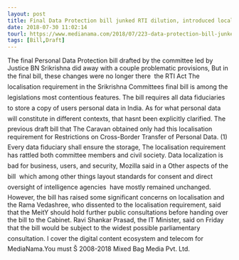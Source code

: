 ```yaml
---
layout: post
title: Final Data Protection bill junked RTI dilution, introduced localisation: Report
date: 2018-07-30 11:02:14
tourl: https://www.medianama.com/2018/07/223-data-protection-bill-junked-rti-localisation/
tags: [Bill,Draft]
---
```

The final Personal Data Protection bill drafted by the committee led by Justice BN Srikrishna did away with a couple problematic provisions, But in the final bill, these changes were no longer there  the RTI Act The localisation requirement in the Srikrishna Committees final bill is among the legislations most contentious features. The bill requires all data fiduciaries to store a copy of users personal data in India. As for what personal data will constitute in different contexts, that hasnt been explicitly clarified. The previous draft bill that The Caravan obtained only had this localisation requirement for Restrictions on Cross-Border Transfer of Personal Data. (1) Every data fiduciary shall ensure the storage, The localisation requirement has rattled both committee members and civil society. Data localization is bad for business, users, and security, Mozilla said in a Other aspects of the bill  which among other things layout standards for consent and direct oversight of intelligence agencies  have mostly remained unchanged. However, the bill has raised some significant concerns on localisation and the Rama Vedashree, who dissented to the localisation requirement, said that the MeitY should hold further public consultations before handing over the bill to the Cabinet. Ravi Shankar Prasad, the IT Minister, said on Friday that the bill would be subject to the widest possible parliamentary consultation. I cover the digital content ecosystem and telecom for MediaNama.You must Š 2008-2018 Mixed Bag Media Pvt. Ltd.